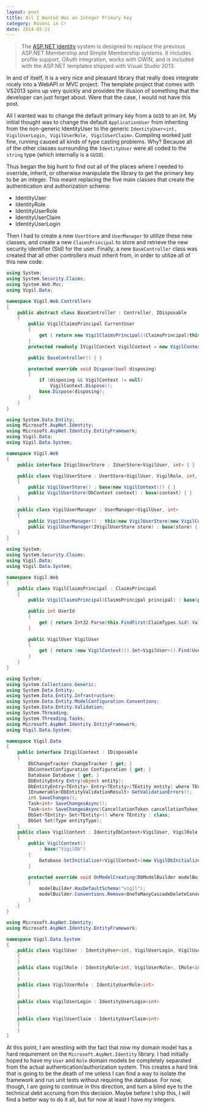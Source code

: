 ```yaml
---
layout: post
title: All I Wanted Was an Integer Primary Key
category: Rovani in C♯
date: 2014-05-21
---
```


> The [ASP.NET Identity](http://www.asp.net/identity) system is designed to replace the previous ASP.NET Membership and Simple Membership systems. It includes profile support, OAuth integration, works with OWIN, and is included with the ASP.NET templates shipped with Visual Studio 2013.

In and of itself, it is a very nice and pleasant library that really does integrate nicely into a WebAPI or MVC project.  The template project that comes with VS2013 spins up very quickly and provides the illusion of something that the developer can just forget about.  Were that the case, I would not have this post.

All I wanted was to change the default primary key from a `GUID` to an int.  My initial thought was to change the default `ApplicationUser` from inheriting from the non-generic IdentityUser to the generic `IdentityUser<int, VigilUserLogin, VigilUserRole, VigilUserClaim>`.  Compiling worked just fine, running caused all kinds of type casting problems.  Why?  Because all of the other classes surrounding the `IdentityUser` were all coded to the `string` type (which internally is a `GUID`).


Thus began the big hunt to find out all of the places where I needed to override, inherit, or otherwise manipulate the library to get the primary key to be an integer. This meant replacing the five main classes that create the authentication and authorization schema:

- IdentityUser
- IdentityRole
- IdentityUserRole
- IdentityUserClaim
- IdentityUserLogin

Then I had to create a new `UserStore` and `UserManager` to utilize these new classes, and create a new `ClaimsPrincipal` to store and retrieve the new security identifier (Sid) for the user. Finally, a new `BaseController` class was created that all other controllers must inherit from, in order to utilize all of this new code.

```csharp
using System;
using System.Security.Claims;
using System.Web.Mvc;
using Vigil.Data;

namespace Vigil.Web.Controllers
{
    public abstract class BaseController : Controller, IDisposable
    {
        public VigilClaimsPrincipal CurrentUser
        {
            get { return new VigilClaimsPrincipal((ClaimsPrincipal)this.User); }
        }
        protected readonly IVigilContext VigilContext = new VigilContext();

        public BaseController() { }

        protected override void Dispose(bool disposing)
        {
            if (disposing && VigilContext != null)
                VigilContext.Dispose();
            base.Dispose(disposing);
        }
    }
}
```

```csharp
using System.Data.Entity;
using Microsoft.AspNet.Identity;
using Microsoft.AspNet.Identity.EntityFramework;
using Vigil.Data;
using Vigil.Data.System;

namespace Vigil.Web
{
    public interface IVigilUserStore : IUserStore<VigilUser, int> { }

    public class VigilUserStore : UserStore<VigilUser, VigilRole, int, VigilUserLogin, VigilUserRole, VigilUserClaim>, IVigilUserStore
    {
        public VigilUserStore() : base(new VigilContext()) { }
        public VigilUserStore(DbContext context) : base(context) { }
    }

    public class VigilUserManager : UserManager<VigilUser, int>
    {
        public VigilUserManager() : this(new VigilUserStore(new VigilContext())) { }
        public VigilUserManager(IVigilUserStore store) : base(store) { }
    }
}
```

```csharp
using System;
using System.Security.Claims;
using Vigil.Data;
using Vigil.Data.System;

namespace Vigil.Web
{
    public class VigilClaimsPrincipal : ClaimsPrincipal
    {
        public VigilClaimsPrincipal(ClaimsPrincipal principal) : base(principal) { }

        public int UserId
        {
            get { return Int32.Parse(this.FindFirst(ClaimTypes.Sid).Value); }
        }

        public VigilUser VigilUser
        {
            get { return (new VigilContext()).Set<VigilUser>().Find(UserId); }
        }
    }
}
```

```csharp
using System;
using System.Collections.Generic;
using System.Data.Entity;
using System.Data.Entity.Infrastructure;
using System.Data.Entity.ModelConfiguration.Conventions;
using System.Data.Entity.Validation;
using System.Threading;
using System.Threading.Tasks;
using Microsoft.AspNet.Identity.EntityFramework;
using Vigil.Data.System;

namespace Vigil.Data
{
    public interface IVigilContext : IDisposable
    {
        DbChangeTracker ChangeTracker { get; }
        DbContextConfiguration Configuration { get; }
        Database Database { get; }
        DbEntityEntry Entry(object entity);
        DbEntityEntry<TEntity> Entry<TEntity>(TEntity entity) where TEntity : class;
        IEnumerable<DbEntityValidationResult> GetValidationErrors();
        int SaveChanges();
        Task<int> SaveChangesAsync();
        Task<int> SaveChangesAsync(CancellationToken cancellationToken);
        DbSet<TEntity> Set<TEntity>() where TEntity : class;
        DbSet Set(Type entityType);
    }
    public class VigilContext : IdentityDbContext<VigilUser, VigilRole, int, VigilUserLogin, VigilUserRole, VigilUserClaim>, IVigilContext
    {
        public VigilContext()
            : base("VigilDb")
        {
            Database.SetInitializer<VigilContext>(new VigilDbInitializer());
        }

        protected override void OnModelCreating(DbModelBuilder modelBuilder)
        {
            modelBuilder.HasDefaultSchema("vigil");
            modelBuilder.Conventions.Remove<OneToManyCascadeDeleteConvention>();
        }
    }
}
```

```csharp
using Microsoft.AspNet.Identity;
using Microsoft.AspNet.Identity.EntityFramework;

namespace Vigil.Data.System
{
    public class VigilUser : IdentityUser<int, VigilUserLogin, VigilUserRole, VigilUserClaim>, IUser<int>
    {
    }
    public class VigilRole : IdentityRole<int, VigilUserRole>, IRole<int>
    {
    }
    public class VigilUserRole : IdentityUserRole<int>
    {
    }
    public class VigilUserLogin : IdentityUserLogin<int>
    {
    }
    public class VigilUserClaim : IdentityUserClaim<int>
    {
    }
}
```

At this point, I am wrestling with the fact that now my domain model has a hard requirement on the `Microsoft.AspNet.Identity` library. I had initially hoped to have my `User` and `Role` domain models be completely separated from the actual authentication/authorization system. This creates a hard link that is going to be the death of me unless I can find a way to isolate the framework and run unit tests without requiring the database. For now, though, I am going to continue in this direction, and turn a blind eye to the technical debt accruing from this decision. Maybe before I ship this, I will find a better way to do it all, but for now at least I have my integers.